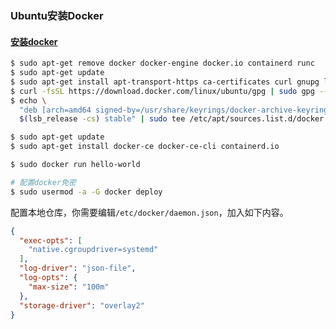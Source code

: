 
### Ubuntu安装Docker

#### [安装docker](https://docs.docker.com/engine/install/ubuntu/)

```bash
$ sudo apt-get remove docker docker-engine docker.io containerd runc
$ sudo apt-get update
$ sudo apt-get install apt-transport-https ca-certificates curl gnupg lsb-release
$ curl -fsSL https://download.docker.com/linux/ubuntu/gpg | sudo gpg --dearmor -o /usr/share/keyrings/docker-archive-keyring.gpg
$ echo \
  "deb [arch=amd64 signed-by=/usr/share/keyrings/docker-archive-keyring.gpg] https://download.docker.com/linux/ubuntu \
  $(lsb_release -cs) stable" | sudo tee /etc/apt/sources.list.d/docker.list > /dev/null

$ sudo apt-get update
$ sudo apt-get install docker-ce docker-ce-cli containerd.io

$ sudo docker run hello-world

# 配置docker免密
$ sudo usermod -a -G docker deploy
```

配置本地仓库，你需要编辑`/etc/docker/daemon.json`，加入如下内容。

```json
{
  "exec-opts": [
    "native.cgroupdriver=systemd"
  ],
  "log-driver": "json-file",
  "log-opts": {
    "max-size": "100m"
  },
  "storage-driver": "overlay2"
}
```
